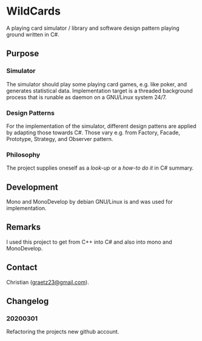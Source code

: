 # WildCards

A playing card simulator / library and software design pattern playing ground written in C#.

## Purpose
### Simulator
The simulator should play some playing card games, e.g. like poker, and generates statistical data. Implementation target is a threaded background process that is runable as daemon on a GNU/Linux system 24/7. 

### Design Patterns
For the implementation of the simulator, different design pattens are applied by adapting those towards C#. Those vary e.g. from Factory, Facade, Prototype, Strategy, and Observer pattern.

### Philosophy
The project supplies oneself as a *look-up* or a *how-to do it* in C# summary.

## Development
Mono and MonoDevelop by debian GNU/Linux is and was used for implementation.

## Remarks
I used this project to get from C++ into C# and also into mono and MonoDevelop.

## Contact
Christian (graetz23@gmail.com).

## Changelog
### 20200301
Refactoring the projects new github account.
